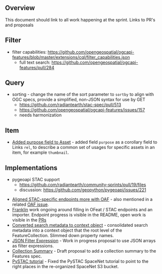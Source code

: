 ## Overview

This document should link to all work happening at the sprint. Links to PR's and proposals


## Filter
- filter capabilities: https://github.com/opengeospatial/ogcapi-features/blob/master/extensions/cql/filter_capabilities.json
  - full text search: https://github.com/opengeospatial/ogcapi-features/pull/284
  
## Query
- sorting - change the name of the sort parameter to `sortby` to align with OGC specs, provide a simplified, non-JSON syntax for use by GET
  - https://github.com/radiantearth/stac-spec/pull/513
  - https://github.com/opengeospatial/ogcapi-features/issues/157
  - needs harmonization
  

## Item
- [Added purpose field to Asset](https://github.com/radiantearth/stac-spec/pull/637) - added field `purpose` as a corollary field to Links `rel`, to describe a common set of usages for specific assets in an item, for example `thumbnail`.  

## Implementations
- pygeoapi STAC support
  - https://github.com/radiantearth/community-sprints/pull/19/files
  - discussion: https://github.com/geopython/pygeoapi/issues/221

* [Aligned STAC-specific endpoints more with OAF](https://github.com/radiantearth/stac-spec/pull/632) - also mentioned in a related [OAF issue](https://github.com/opengeospatial/ogcapi-features/issues/154).
* [Franklin](https://github.com/azavea/franklin) work ongoing around filling in OFeat / STAC endpoints and an importer. Endpoint progress is visible in the README, open work is visible in the [PRs](https://github.com/azavea/franklin/pulls)
* [Converted search metadata to context object](https://github.com/radiantearth/stac-spec/pull/633) - consolidated search metadata into a context object that the root level of the FeatureCollection. Slimmed down property names.
* [JSON Filter Expression](https://github.com/opengeospatial/ogcapi-features/pull/283) - Work in progress proposal to use JSON arrays as filter expressions.
* [Collection Summary](https://github.com/opengeospatial/ogcapi-features/pull/287) - Draft proposal to add a collection summary to the Features spec.
* [PySTAC tutorial](https://github.com/azavea/pystac/pull/48) - Fixed the PySTAC SpaceNet tutorial to point to the right places in the re-organized SpaceNet S3 bucket.


